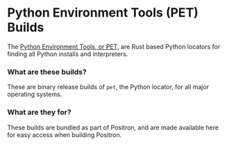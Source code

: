 # Python Environment Tools (PET) Builds

The [Python Environment Tools, or PET,](https://github.com/microsoft/python-environment-tools) are Rust based Python locators for finding all Python installs and interpreters. 

### What are these builds?

These are binary release builds of `pet`, the Python locator, for all major operating systems.

### What are they for?

These builds are bundled as part of Positron, and are made available here for easy access when building Positron. 
